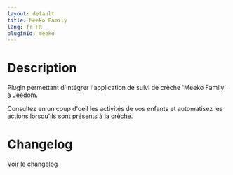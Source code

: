 ```yaml
---
layout: default
title: Meeko Family
lang: fr_FR
pluginId: meeko
---
```


# Description

Plugin permettant d'intégrer l'application de suivi de crèche 'Meeko Family' à Jeedom.

Consultez en un coup d'oeil les activités de vos enfants et automatisez les actions lorsqu'ils sont présents à la crèche.



# Changelog

[Voir le changelog]({{site.baseurl}}/{{page.pluginId}}/{{page.lang}}/changelog)
